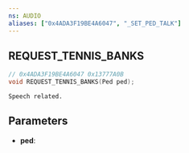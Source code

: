 ```yaml
---
ns: AUDIO
aliases: ["0x4ADA3F19BE4A6047", "_SET_PED_TALK"]
---
```

## REQUEST_​TENNIS_​BANKS

```c
// 0x4ADA3F19BE4A6047 0x13777A0B
void REQUEST_​TENNIS_​BANKS(Ped ped);
```

```
Speech related.  
```

## Parameters
* **ped**: 

